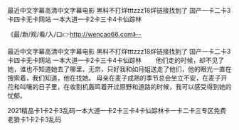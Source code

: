 最近中文字幕高清中文字幕电影
黑料不打烊tttzzz18烊链接找到了
国产一卡二卡3卡四卡无卡网站
一本大道一卡2卡三卡4卡仙踪林


《最/新/观/看/入/口👉http://wencao66.com》--

最近中文字幕高清中文字幕电影
黑料不打烊tttzzz18烊链接找到了
国产一卡二卡3卡四卡无卡网站
一本大道一卡2卡三卡4卡仙踪林
　　他们走的时候，却不见了她，谁也不知道她去了哪里，无奈，只好我和如月姐送走了他们，他的眼光一直在搜索着，我们知道，他在找她。
母亲在麦子成熟的季节总会坐立不安，在麦子开花和叫嚷的日子里，在收割机轰鸣着开过原野和道路的时候，我可以感受得到她的忧郁。





2021精品卡1卡2卡3乱码一本大道一卡2卡三卡4卡仙踪林卡一卡二卡三专区免费老狼卡1卡2卡3乱码
